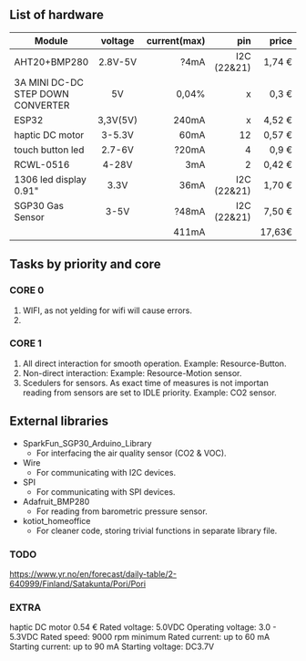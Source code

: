 ## List of hardware

| Module                                | voltage  |current(max)| pin       |  price|
| -------------                         |:--------:| -----:     |-----:     |-----: |
| AHT20+BMP280                          | 2.8V-5V  |    ?4mA    |I2C (22&21)|1,74 € |
| 3A MINI DC-DC STEP DOWN CONVERTER     | 5V       |    0,04%   |x          | 0,3 € |
| ESP32                                 | 3,3V(5V) |    240mA   | x         |4,52 € |
| haptic DC motor                       | 3-5.3V   |    60mA    |12         |0,57 € |
| touch button led                      | 2.7-6V   |    ?20mA   |4          | 0,9 € |
| RCWL-0516                             | 4-28V    |    3mA     |2          |0,42 € |
| 1306 led display 0.91"                | 3.3V     |    36mA    |I2C (22&21)|1,70 € |
| SGP30 Gas Sensor                      | 3-5V     |    ?48mA   |I2C (22&21)|7,50 € |
|                                       |          |    411mA   |           |17,63€ |

 ## Tasks by priority and core

 ### CORE 0
 1. WIFI, as not yelding for wifi will cause errors.
 2. 

 ### CORE 1
 1. All direct interaction for smooth operation. Example: Resource-Button.
 2. Non-direct interaction: Example: Resource-Motion sensor.
 3. Scedulers for sensors. As exact time of measures is not importan reading from sensors are set to IDLE priority. Example: CO2 sensor.

## External libraries

- SparkFun_SGP30_Arduino_Library
    - For interfacing the air quality sensor (CO2 & VOC).
- Wire
    - For communicating with I2C devices.
- SPI
    - For communicating with SPI devices.
- Adafruit_BMP280
    - For reading from barometric pressure sensor.
- kotiot_homeoffice
    - For cleaner code, storing trivial functions in separate library file.

### TODO

https://www.yr.no/en/forecast/daily-table/2-640999/Finland/Satakunta/Pori/Pori

### EXTRA

 haptic DC motor 0.54 €
 Rated voltage: 5.0VDC
 Operating voltage: 3.0 - 5.3VDC 
 Rated speed: 9000 rpm minimum 
 Rated current: up to 60 mA 
 Starting current: up to 90 mA 
 Starting voltage: DC3.7V
